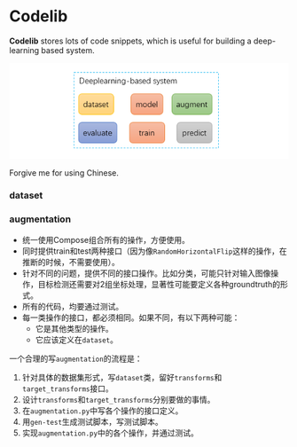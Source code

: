 # Codelib
**Codelib** stores lots of code snippets, which is useful for building a deep-learning based system.

![](img/fig.png)

Forgive me for using Chinese.

### dataset

### augmentation
- 统一使用Compose组合所有的操作，方便使用。
- 同时提供train和test两种接口（因为像`RandomHorizontalFlip`这样的操作，在推断的时候，不需要使用）。
- 针对不同的问题，提供不同的接口操作。比如分类，可能只针对输入图像操作，目标检测还需要对2组坐标处理，显著性可能要定义各种groundtruth的形式。
- 所有的代码，均要通过测试。
- 每一类操作的接口，都必须相同。如果不同，有以下两种可能：
    - 它是其他类型的操作。
    - 它应该定义在`dataset`。

一个合理的写`augmentation`的流程是：
1. 针对具体的数据集形式，写`dataset`类，留好`transforms`和`target_transforms`接口。
2. 设计`transforms`和`target_transforms`分别要做的事情。
3. 在`augmentation.py`中写各个操作的接口定义。
4. 用`gen-test`生成测试脚本，写测试脚本。
5. 实现`augmentation.py`中的各个操作，并通过测试。
